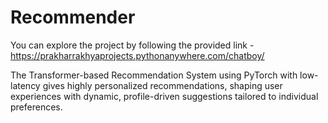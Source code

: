 # Recommender
You can explore the project by following the provided link - https://prakharrakhyaprojects.pythonanywhere.com/chatboy/

The Transformer-based Recommendation System using PyTorch with low-latency gives highly personalized recommendations, shaping user experiences with dynamic, profile-driven suggestions tailored to individual preferences.
